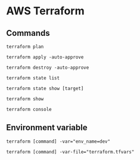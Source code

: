 # AWS Terraform

## Commands
```
terraform plan
```

```
terraform apply -auto-approve
```

```
terraform destroy -auto-approve
```

```
terraform state list
```

```
terraform state show [target]
```

```
terraform show
```

```
terraform console
```

## Environment variable
```
terraform [command] -var="env_name=dev"
```
```
terraform [command] -var-file="terraform.tfvars"
```
